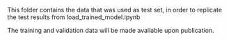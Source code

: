 This folder contains the data that was used as test set, in order to replicate the test results from load_trained_model.ipynb 

The training and validation data will be made available upon publication. 
